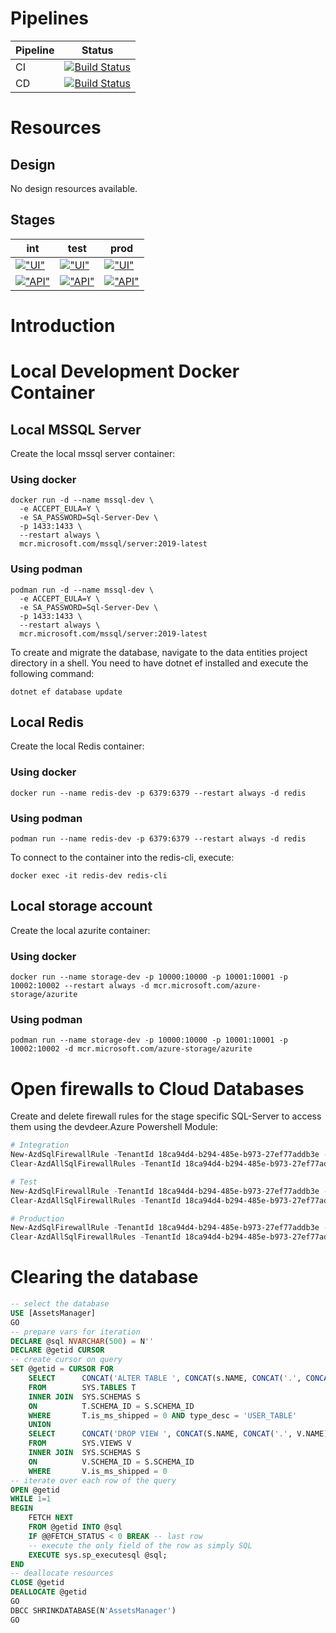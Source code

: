# Pipelines

| Pipeline | Status                                                                                                                                                                                                                |
| -------- | --------------------------------------------------------------------------------------------------------------------------------------------------------------------------------------------------------------------- |
| CI       | [![Build Status](https://dev.azure.com/devdeer/AssetsManager/_apis/build/status%2FAssetsManager%20CI?branchName=dev)](https://dev.azure.com/devdeer/AssetsManager/_build/latest?definitionId=3&branchName=dev) |
| CD       | [![Build Status](https://dev.azure.com/devdeer/AssetsManager/_apis/build/status%2FAssetsManager%20CD?branchName=dev)](https://dev.azure.com/devdeer/AssetsManager/_build/latest?definitionId=2&branchName=dev) |

# Resources

## Design

No design resources available.

## Stages

| int                                                                                                                                                                                                                                | test                                                                                                                                                                                                                                 | prod                                                                                                                                                                                                                                 |
| ---------------------------------------------------------------------------------------------------------------------------------------------------------------------------------------------------------------------------------- | ------------------------------------------------------------------------------------------------------------------------------------------------------------------------------------------------------------------------------------ | ------------------------------------------------------------------------------------------------------------------------------------------------------------------------------------------------------------------------------------ |
| [!["UI"](https://img.shields.io/endpoint?url=https%3A%2F%2Fdevdeer.blob.core.windows.net%2Fshared%2Fshields%2Fui-core-int.json)](https://ui-DD-AssetsManager-int.azurewebsites.net/)                           | [!["UI"](https://img.shields.io/endpoint?url=https%3A%2F%2Fdevdeer.blob.core.windows.net%2Fshared%2Fshields%2Fui-core-test.json)](https://ui-DD-AssetsManager-test.azurewebsites.net/)                           | [!["UI"](https://img.shields.io/endpoint?url=https%3A%2F%2Fdevdeer.blob.core.windows.net%2Fshared%2Fshields%2Fui-core-prod.json)](https://ui-DD-AssetsManager-prod.azurewebsites.net/)                           |
| [!["API"](https://img.shields.io/endpoint?label=Core&url=https%3A%2F%2Fdevdeer.blob.core.windows.net%2Fshared%2Fshields%2Fapi-core-int.json)](https://api-DD-AssetsManager-core-int.azurewebsites.net/swagger) | [!["API"](https://img.shields.io/endpoint?label=Core&url=https%3A%2F%2Fdevdeer.blob.core.windows.net%2Fshared%2Fshields%2Fapi-core-test.json)](https://api-DD-AssetsManager-core-test.azurewebsites.net/swagger) | [!["API"](https://img.shields.io/endpoint?label=Core&url=https%3A%2F%2Fdevdeer.blob.core.windows.net%2Fshared%2Fshields%2Fapi-core-prod.json)](https://api-DD-AssetsManager-core-prod.azurewebsites.net/swagger) |

# Introduction

# Local Development Docker Container

## Local MSSQL Server

Create the local mssql server container:

### Using docker

```shell
docker run -d --name mssql-dev \
  -e ACCEPT_EULA=Y \
  -e SA_PASSWORD=Sql-Server-Dev \
  -p 1433:1433 \
  --restart always \
  mcr.microsoft.com/mssql/server:2019-latest
```

### Using podman

```shell
podman run -d --name mssql-dev \
  -e ACCEPT_EULA=Y \
  -e SA_PASSWORD=Sql-Server-Dev \
  -p 1433:1433 \
  --restart always \
  mcr.microsoft.com/mssql/server:2019-latest
```

To create and migrate the database, navigate to the data entities project directory in a shell.
You need to have dotnet ef installed and execute the following command:

```shell
dotnet ef database update
```

## Local Redis

Create the local Redis container:

### Using docker

```shell
docker run --name redis-dev -p 6379:6379 --restart always -d redis
```

### Using podman

```shell
podman run --name redis-dev -p 6379:6379 --restart always -d redis
```

To connect to the container into the redis-cli, execute:

```shell
docker exec -it redis-dev redis-cli
```

## Local storage account

Create the local azurite container:

### Using docker

```shell
docker run --name storage-dev -p 10000:10000 -p 10001:10001 -p 10002:10002 --restart always -d mcr.microsoft.com/azure-storage/azurite
```

### Using podman

```shell
podman run --name storage-dev -p 10000:10000 -p 10001:10001 -p 10002:10002 -d mcr.microsoft.com/azure-storage/azurite
```

# Open firewalls to Cloud Databases

Create and delete firewall rules for the stage specific SQL-Server to access them using the devdeer.Azure Powershell Module:

```powershell
# Integration
New-AzdSqlFirewallRule -TenantId 18ca94d4-b294-485e-b973-27ef77addb3e -SubscriptionId c764670f-e928-42c2-86c1-e984e524018a -AzureSqlServerName sql-DD-AssetsManager-int
Clear-AzdAllSqlFirewallRules -TenantId 18ca94d4-b294-485e-b973-27ef77addb3e -SubscriptionId c764670f-e928-42c2-86c1-e984e524018a -AzureSqlServerName sql-DD-AssetsManager-int

# Test
New-AzdSqlFirewallRule -TenantId 18ca94d4-b294-485e-b973-27ef77addb3e -SubscriptionId c764670f-e928-42c2-86c1-e984e524018a -AzureSqlServerName sql-DD-AssetsManager-test
Clear-AzdAllSqlFirewallRules -TenantId 18ca94d4-b294-485e-b973-27ef77addb3e -SubscriptionId c764670f-e928-42c2-86c1-e984e524018a -AzureSqlServerName sql-DD-AssetsManager-test

# Production
New-AzdSqlFirewallRule -TenantId 18ca94d4-b294-485e-b973-27ef77addb3e -SubscriptionId c764670f-e928-42c2-86c1-e984e524018a -AzureSqlServerName sql-DD-AssetsManager-prod
Clear-AzdAllSqlFirewallRules -TenantId 18ca94d4-b294-485e-b973-27ef77addb3e -SubscriptionId c764670f-e928-42c2-86c1-e984e524018a -AzureSqlServerName sql-DD-AssetsManager-prod
```

# Clearing the database

```sql
-- select the database
USE [AssetsManager]
GO
-- prepare vars for iteration
DECLARE @sql NVARCHAR(500) = N''
DECLARE @getid CURSOR
-- create cursor on query
SET @getid = CURSOR FOR
    SELECT      CONCAT('ALTER TABLE ', CONCAT(s.NAME, CONCAT('.', CONCAT(t.NAME, CONCAT(' NOCHECK CONSTRAINT ALL;', CONCAT('DROP TABLE ', CONCAT(S.NAME, CONCAT('.', T.NAME)))))))) Command
    FROM        SYS.TABLES T
    INNER JOIN  SYS.SCHEMAS S
    ON          T.SCHEMA_ID = S.SCHEMA_ID
    WHERE       T.is_ms_shipped = 0 AND type_desc = 'USER_TABLE'
    UNION
    SELECT      CONCAT('DROP VIEW ', CONCAT(S.NAME, CONCAT('.', V.NAME))) Command
    FROM        SYS.VIEWS V
    INNER JOIN  SYS.SCHEMAS S
    ON          V.SCHEMA_ID = S.SCHEMA_ID
    WHERE       V.is_ms_shipped = 0
-- iterate over each row of the query
OPEN @getid
WHILE 1=1
BEGIN
    FETCH NEXT
    FROM @getid INTO @sql
    IF @@FETCH_STATUS < 0 BREAK -- last row
    -- execute the only field of the row as simply SQL
    EXECUTE sys.sp_executesql @sql;
END
-- deallocate resources
CLOSE @getid
DEALLOCATE @getid
GO
DBCC SHRINKDATABASE(N'AssetsManager')
GO
```
